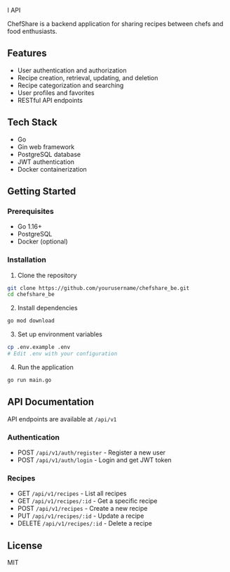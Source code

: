 I API

ChefShare is a backend application for sharing recipes between chefs and food enthusiasts.

## Features

- User authentication and authorization
- Recipe creation, retrieval, updating, and deletion
- Recipe categorization and searching
- User profiles and favorites
- RESTful API endpoints

## Tech Stack

- Go
- Gin web framework
- PostgreSQL database
- JWT authentication
- Docker containerization

## Getting Started

### Prerequisites

- Go 1.16+
- PostgreSQL
- Docker (optional)

### Installation

1. Clone the repository
```bash
git clone https://github.com/yourusername/chefshare_be.git
cd chefshare_be
```

2. Install dependencies
```bash
go mod download
```

3. Set up environment variables
```bash
cp .env.example .env
# Edit .env with your configuration
```

4. Run the application
```bash
go run main.go
```

## API Documentation

API endpoints are available at `/api/v1`

### Authentication
- POST `/api/v1/auth/register` - Register a new user
- POST `/api/v1/auth/login` - Login and get JWT token

### Recipes
- GET `/api/v1/recipes` - List all recipes
- GET `/api/v1/recipes/:id` - Get a specific recipe
- POST `/api/v1/recipes` - Create a new recipe
- PUT `/api/v1/recipes/:id` - Update a recipe
- DELETE `/api/v1/recipes/:id` - Delete a recipe

## License

MIT